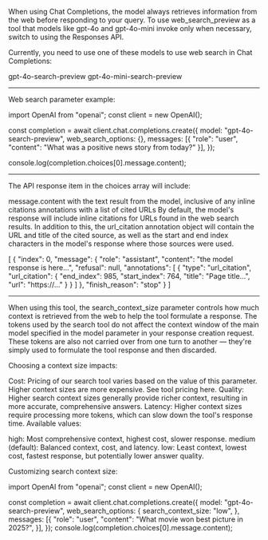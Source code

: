 When using Chat Completions, the model always retrieves information from the web before responding to your query. To use web_search_preview as a tool that models like gpt-4o and gpt-4o-mini invoke only when necessary, switch to using the Responses API.

Currently, you need to use one of these models to use web search in Chat Completions:

gpt-4o-search-preview
gpt-4o-mini-search-preview

--------------------------------

Web search parameter example:

import OpenAI from "openai";
const client = new OpenAI();

const completion = await client.chat.completions.create({
    model: "gpt-4o-search-preview",
    web_search_options: {},
    messages: [{
        "role": "user",
        "content": "What was a positive news story from today?"
    }],
});

console.log(completion.choices[0].message.content);

---------------------------------

The API response item in the choices array will include:

message.content with the text result from the model, inclusive of any inline citations
annotations with a list of cited URLs
By default, the model's response will include inline citations for URLs found in the web search results. In addition to this, the url_citation annotation object will contain the URL and title of the cited source, as well as the start and end index characters in the model's response where those sources were used.

[
  {
    "index": 0,
    "message": {
      "role": "assistant",
      "content": "the model response is here...",
      "refusal": null,
      "annotations": [
        {
          "type": "url_citation",
          "url_citation": {
            "end_index": 985,
            "start_index": 764,
            "title": "Page title...",
            "url": "https://..."
          }
        }
      ]
    },
    "finish_reason": "stop"
  }
]

----------------------------------

When using this tool, the search_context_size parameter controls how much context is retrieved from the web to help the tool formulate a response. The tokens used by the search tool do not affect the context window of the main model specified in the model parameter in your response creation request. These tokens are also not carried over from one turn to another — they're simply used to formulate the tool response and then discarded.

Choosing a context size impacts:

Cost: Pricing of our search tool varies based on the value of this parameter. Higher context sizes are more expensive. See tool pricing here.
Quality: Higher search context sizes generally provide richer context, resulting in more accurate, comprehensive answers.
Latency: Higher context sizes require processing more tokens, which can slow down the tool's response time.
Available values:

high: Most comprehensive context, highest cost, slower response.
medium (default): Balanced context, cost, and latency.
low: Least context, lowest cost, fastest response, but potentially lower answer quality.

Customizing search context size:

import OpenAI from "openai";
const client = new OpenAI();

const completion = await client.chat.completions.create({
    model: "gpt-4o-search-preview",
    web_search_options: {
        search_context_size: "low",
    },
    messages: [{
        "role": "user",
        "content": "What movie won best picture in 2025?",
    }],
});
console.log(completion.choices[0].message.content);